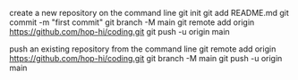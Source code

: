 create a new repository on the command line
git init
git add README.md
git commit -m "first commit"
git branch -M main
git remote add origin https://github.com/hop-hi/coding.git
git push -u origin main

push an existing repository from the command line
git remote add origin https://github.com/hop-hi/coding.git
git branch -M main
git push -u origin main
